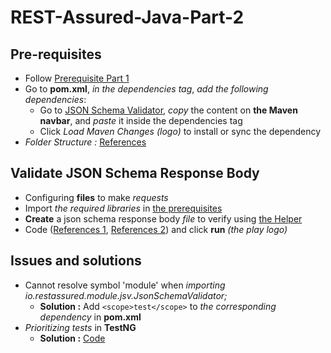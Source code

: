 # REST-Assured-Java-Part-2

## Pre-requisites
- Follow [Prerequisite Part 1](https://github.com/mrisqiamiruladieb/REST-Assured-Java-Part-1/blob/master/README.md#pre-requisites)
- Go to **pom.xml**, _in the dependencies tag_, _add the following dependencies_:
  - Go to [JSON Schema Validator](https://mvnrepository.com/artifact/io.rest-assured/json-schema-validator/5.4.0), _copy_ the content on **the Maven navbar**, and _paste_ it inside the dependencies tag 
  - Click _Load Maven Changes (logo)_ to install or sync the dependency
- _Folder Structure :_ [References](https://github.com/arbiminanda19/rest-assured-api-test)

## Validate JSON Schema Response Body
- Configuring **files** to make _requests_
- Import _the required libraries_ in [the prerequisites](#pre-requisites)
- **Create** a json schema response body _file_ to verify using [the Helper](https://github.com/mrisqiamiruladieb/REST-Assured-Java-Part-1/blob/master/README.md#helper)
- Code ([References 1](https://github.com/arbiminanda19/rest-assured-api-test/blob/main/src/test/java/scenarios/Login.java), [References 2](https://medium.com/@myskill.id/rest-assured-java-part-2-89889dab1bac)) and click **run** _(the play logo)_

## Issues and solutions
- Cannot resolve symbol 'module' when _importing io.restassured.module.jsv.JsonSchemaValidator;_
  - **Solution :** Add `<scope>test</scope>` to _the corresponding dependency_ in **pom.xml**
- _Prioritizing tests_ in **TestNG**
  - **Solution :** [Code](https://www.browserstack.com/guide/prioritizing-tests-in-testng-with-selenium)